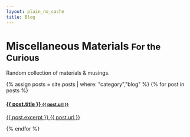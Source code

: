 ```yaml
---
layout: plain_no_cache
title: Blog
---
```

<div class="blog-header">
  <h1 class="blog-title">Miscellaneous Materials <small>For the Curious</small></h1>
  <p class="lead blog-description">Random collection of materials &amp; musings.</p>
</div>

<div class="list-group">
{% assign posts = site.posts | where: "category","blog" %}
{% for post in posts %}
    <a href="{{site.baseurl}}{{ post.url }}" class="list-group-item">
      <h4 class="list-group-item-heading">{{ post.title }} <small>{{ post.url }}</small></h4>
      <p class="list-group-item-text">{{ post.excerpt }} {{ post.url }}</p>
    </a>
{% endfor %}
</div>

